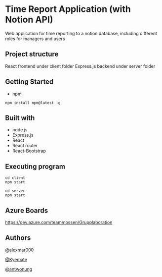 # Time Report Application (with Notion API)

Web application for time reporting to a notion database, including different roles for
managers and users

## Project structure
React frontend under client folder
Express.js backend under server folder
## Getting Started

* npm
```
npm install npm@latest -g
```
## Built with

* node.js
* Express.js
* React
* React router
* React-Bootstrap

## Executing program


```
cd client
npm start
```
```
cd server
npm start
```
## Azure Boards
https://dev.azure.com/teammossen/Grupplaboration
## Authors

[@alexmar000](https://github.com/alexmar000) 

[@Kyemate](https://github.com/Kyemate) 

[@antwonung](https://github.com/antwonung) 
